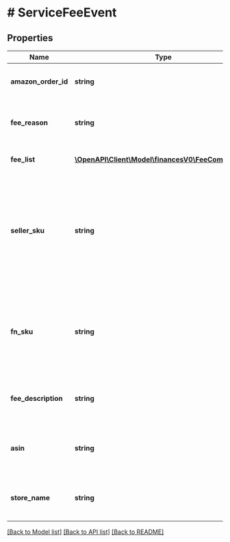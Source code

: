 # # ServiceFeeEvent

## Properties

Name | Type | Description | Notes
------------ | ------------- | ------------- | -------------
**amazon_order_id** | **string** | An Amazon-defined identifier for an order. | [optional]
**fee_reason** | **string** | A short description of the service fee reason. | [optional]
**fee_list** | [**\OpenAPI\Client\Model\financesV0\FeeComponent[]**](FeeComponent.md) | A list of fee component information. | [optional]
**seller_sku** | **string** | The seller SKU of the item. The seller SKU is qualified by the seller&#39;s seller ID, which is included with every call to the Selling Partner API. | [optional]
**fn_sku** | **string** | A unique identifier assigned by Amazon to products stored in and fulfilled from an Amazon fulfillment center. | [optional]
**fee_description** | **string** | A short description of the service fee event. | [optional]
**asin** | **string** | The Amazon Standard Identification Number (ASIN) of the item. | [optional]
**store_name** | **string** | The name of the store where the event occurred. | [optional]

[[Back to Model list]](../../README.md#models) [[Back to API list]](../../README.md#endpoints) [[Back to README]](../../README.md)
